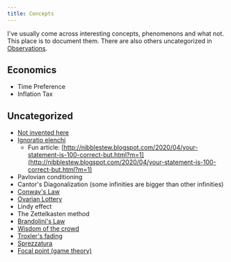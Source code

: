```yaml
---
title: Concepts
---
```


I've usually come across interesting concepts, phenomenons and what not. This place is to document them. There are also others uncategorized in [Observations](./observations).

## Economics

- Time Preference
- Inflation Tax

## Uncategorized

- [Not invented here](https://en.wikipedia.org/wiki/Not_invented_here)
- [Ignoratio elenchi](https://en.wikipedia.org/wiki/Irrelevant_conclusion)
  - Fun article: [http://nibblestew.blogspot.com/2020/04/your-statement-is-100-correct-but.html?m=1](http://nibblestew.blogspot.com/2020/04/your-statement-is-100-correct-but.html?m=1)
- Pavlovian conditioning
- Cantor's Diagonalization (some infinities are bigger than other infinities)
- [Conway's Law](https://en.wikipedia.org/wiki/Conway%27s_law)
- [Ovarian Lottery](https://www.businessinsider.com/warren-buffett-on-the-ovarian-lottery-2013-12)
- Lindy effect
- The Zettelkasten method
- [Brandolini's Law](https://en.wikipedia.org/wiki/Brandolini%27s_law)
- [Wisdom of the crowd](https://en.wikipedia.org/wiki/Wisdom_of_the_crowd)
- [Troxler's fading](https://en.wikipedia.org/wiki/Troxler's_fading)
- [Sprezzatura](https://en.wikipedia.org/wiki/Sprezzatura)
- [Focal point (game theory)](<https://en.wikipedia.org/wiki/Focal_point_(game_theory)>)
